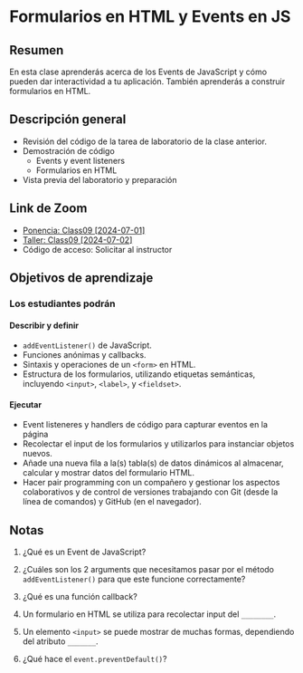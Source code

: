 # Formularios en HTML y Events en JS

## Resumen

En esta clase aprenderás acerca de los Events de JavaScript y cómo pueden dar interactividad a tu aplicación. También aprenderás a construir formularios en HTML.

## Descripción general

- Revisión del código de la tarea de laboratorio de la clase anterior.
- Demostración de código
  - Events y event listeners
  - Formularios en HTML
- Vista previa del laboratorio y preparación

## Link de Zoom


- [Ponencia: Class09 [2024-07-01]](https://us06web.zoom.us/rec/share/EYrojIX1JXjz5BU9xVGcGdLX2qmiA4bezd-JdEMU1k6VtUNFP4HsI_8TDxgn-Fhj.9j5Hiy6ykIHUYTuD)
- [Taller: Class09 [2024-07-02]](https://us06web.zoom.us/rec/share/qNw19rFPeDkeeBNfavDtBMWqqW4itTeswpE8MbW5nQbvYSWJG1d_dCVsJybaCkQC.Y6mmZVFmww10uS05) 
- Código de acceso: Solicitar al instructor

## Objetivos de aprendizaje

### Los estudiantes podrán

#### Describir y definir

- `addEventListener()` de JavaScript.
- Funciones anónimas y callbacks.
- Sintaxis y operaciones de un `<form>` en HTML.
- Estructura de los formularios, utilizando etiquetas semánticas, incluyendo `<input>`, `<label>`, y `<fieldset>`.

#### Ejecutar

- Event listeneres y handlers de código para capturar eventos en la página
- Recolectar el input de los formularios y utilizarlos para instanciar objetos nuevos.
- Añade una nueva fila a la(s) tabla(s) de datos dinámicos al almacenar, calcular y mostrar datos del formulario HTML.
- Hacer pair programming con un compañero y gestionar los aspectos colaborativos y de control de versiones trabajando con Git (desde la línea de comandos) y GitHub (en el navegador).

## Notas

1. ¿Qué es un Event de JavaScript?

1. ¿Cuáles son los 2 arguments que necesitamos pasar por el método `addEventListener()` para que este funcione correctamente?

1. ¿Qué es una función callback?

1. Un formulario en HTML se utiliza para recolectar input del `________`.

1. Un elemento `<input>` se puede mostrar de muchas formas, dependiendo del atributo `_______`.

1. ¿Qué hace el `event.preventDefault()`?
